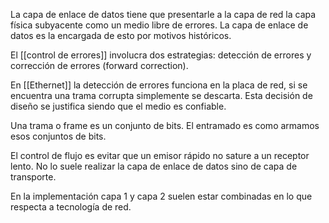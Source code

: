 La capa de enlace de datos tiene que presentarle a la capa de red la capa física subyacente como un medio libre de errores. La capa de enlace de datos es la encargada de esto por motivos históricos.

El [[control de errores]] involucra dos estrategias: detección de errores y corrección de errores (forward correction).

En [[Ethernet]] la detección de errores funciona en la placa de red, si se encuentra una trama corrupta simplemente se descarta. Esta decisión de diseño se justifica siendo que el medio es confiable.

Una trama o frame es un conjunto de bits. El entramado es como armamos esos conjuntos de bits.

El control de flujo es evitar que un emisor rápido no sature a un receptor lento. No lo suele realizar la capa de enlace de datos sino de capa de transporte.

En la implementación capa 1 y capa 2 suelen estar combinadas en lo que respecta a tecnología de red.